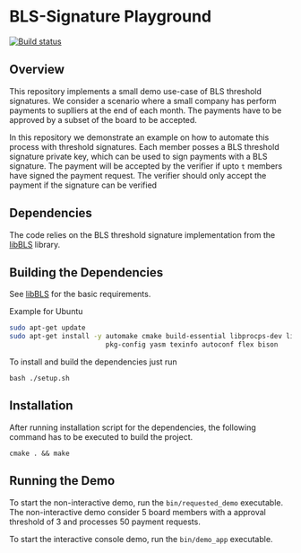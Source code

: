 # BLS-Signature Playground

[![Build status](https://travis-ci.org/lubux/bls-sig-playground.svg?branch=master)](https://travis-ci.org/lubux/bls-sig-playground)

## Overview 
This repository implements a small demo use-case of BLS threshold signatures. 
We consider a scenario where a small company has perform payments to suplliers at the end of each month.
The payments have to be approved by a subset of the board to be accepted. 

In this repository we demonstrate an example on how to automate this process with threshold signatures. 
Each member posses a BLS threshold signature private key, which can be used to sign payments with a BLS signature.
The payment will be accepted by the verifier if upto `t` members have signed the payment request.
The verifier should only accept the payment if the signature can be verified 

## Dependencies 
The code relies on the BLS threshold signature implementation from the [libBLS](https://github.com/skalenetwork/libBLS) library.

## Building the Dependencies 
See  [libBLS](https://github.com/skalenetwork/libBLS) for the basic requirements.

Example for Ubuntu 
```bash
sudo apt-get update
sudo apt-get install -y automake cmake build-essential libprocps-dev libtool\
                        pkg-config yasm texinfo autoconf flex bison

```

To install and build the dependencies just run
```
bash ./setup.sh
```

## Installation

After running installation script for the dependencies, the following command has to be executed to build the project.
```
cmake . && make
``` 

## Running the Demo 

To start the non-interactive demo, run the `bin/requested_demo` executable.
The non-interactive demo consider 5 board members with a approval threshold of 3 and processes 50 payment requests.

To start the interactive console demo, run the `bin/demo_app` executable.
